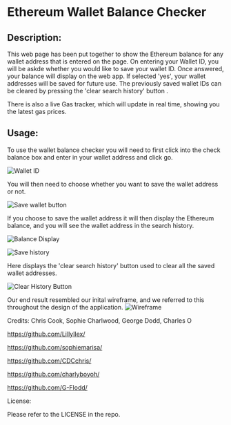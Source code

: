
# Ethereum Wallet Balance Checker


## Description:

This web page has been put together to show the Ethereum balance for any wallet address that is entered on the page. On entering your Wallet ID, you will be askde whether you would like to save your wallet ID. Once answered, your balance will display on the web app. If selected 'yes', your wallet addresses will be saved for future use. The previously saved wallet IDs can be cleared by pressing the 'clear search history' button .

There is also a live Gas tracker, which will update in real time, showing you the latest gas prices.

## Usage:

To use the wallet balance checker you will need to first click into the check balance box and enter in your wallet address and click go.

![Wallet ID](https://user-images.githubusercontent.com/117348764/217617815-e89721d1-bf5d-4e61-af16-a24b5e5734a4.png)

You will then need to choose whether you want to save the wallet address or not.

![Save wallet button](https://user-images.githubusercontent.com/117348764/217617784-19a1cfc0-2c4b-4d5b-8d50-98deba6fc634.png)

If you choose to save the wallet address it will then display the Ethereum balance, and you will see the wallet address in the search history.

![Balance Display](https://user-images.githubusercontent.com/117348764/217617732-69cf1f07-643b-47c9-96b6-083fdd8d1187.png)

![Save history](https://user-images.githubusercontent.com/117348764/217617671-bf63ad52-188c-4193-929a-299d7af8336f.png)

Here displays the 'clear search history' button used to clear all the saved wallet addresses.

![Clear History Button](https://user-images.githubusercontent.com/117348764/217617620-fe6ddf64-aa72-45af-9501-cb5abdbbcb1e.png)

Our end result resembled our inital wireframe, and we referred to this throughout the design of the application.
![Wireframe](https://user-images.githubusercontent.com/117348764/216164373-813c0ea4-21d2-479a-b362-310f9d458702.png)


Credits: Chris Cook, Sophie Charlwood, George Dodd, Charles O

https://github.com/LillyIlex/

https://github.com/sophiemarisa/

https://github.com/CDCchris/

https://github.com/charlyboyoh/

https://github.com/G-Flodd/


License:

Please refer to the LICENSE in the repo.
